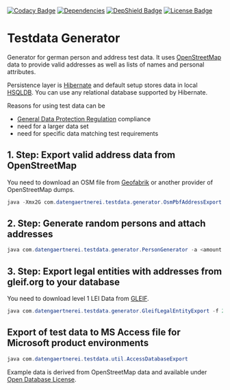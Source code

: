 [![Codacy Badge](https://api.codacy.com/project/badge/Grade/3d6a88390ce6414d810825d566ebe4a7)](https://app.codacy.com/app/datengaertnerei/testdata?utm_source=github.com&utm_medium=referral&utm_content=datengaertnerei/testdata&utm_campaign=Badge_Grade_Dashboard)
[![Dependencies](https://img.shields.io/librariesio/github/datengaertnerei/testdata.svg)](https://libraries.io/github/datengaertnerei/testdata)
[![DepShield Badge](https://depshield.sonatype.org/badges/datengaertnerei/testdata/depshield.svg)](https://depshield.github.io)
[![License Badge](https://img.shields.io/github/license/datengaertnerei/testdata.svg)](https://mit-license.org/)

# Testdata Generator

Generator for german person and address test data. It uses [OpenStreetMap](https://www.openstreetmap.org/) data to provide valid addresses as well as lists of names and personal attributes.

Persistence layer is [Hibernate](http://hibernate.org/orm/) and default setup stores data in local [HSQLDB](http://hsqldb.org/). You can use any relational database supported by Hibernate.

Reasons for using test data can be
* [General Data Protection Regulation](https://eur-lex.europa.eu/legal-content/EN/TXT/?uri=CELEX:32016R0679) compliance
* need for a larger data set
* need for specific data matching test requirements

## 1. Step: Export valid address data from OpenStreetMap

You need to download an OSM file from [Geofabrik](https://download.geofabrik.de/europe.html) or another provider of OpenStreetMap dumps.

```java
java -Xmx2G com.datengaertnerei.testdata.generator.OsmPbfAddressExport -f europe-latest.osm.pbf 

```

## 2. Step: Generate random persons and attach addresses

```java
java com.datengaertnerei.testdata.generator.PersonGenerator -a <amount of test person rows>

```

## 3. Step: Export legal entities with addresses from gleif.org to your database

You need to download level 1 LEI Data from [GLEIF](https://www.gleif.org/en/lei-data/gleif-concatenated-file/download-the-concatenated-file#). 

```java
java com.datengaertnerei.testdata.generator.GleifLegalEntityExport -f 20181207-gleif-concatenated-file-lei2.xml

```

## Export of test data to MS Access file for Microsoft product environments

```java
java com.datengaertnerei.testdata.util.AccessDatabaseExport 

```

Example data is derived from OpenStreetMap data and available under [Open Database License](https://opendatacommons.org/licenses/odbl/).
